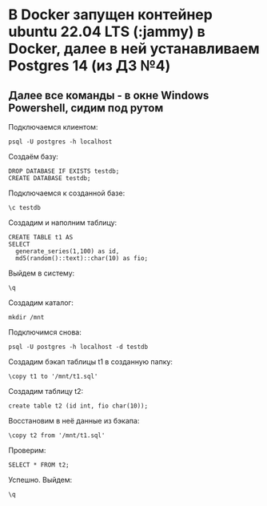 # В Docker запущен контейнер ubuntu 22.04 LTS (:jammy) в Docker, далее в ней устанавливаем Postgres 14 (из ДЗ №4)
## Далее все команды - в окне Windows Powershell, сидим под рутом
Подключаемся клиентом:
```
psql -U postgres -h localhost
```
Создаём базу:
```
DROP DATABASE IF EXISTS testdb;
CREATE DATABASE testdb;
```
Подключаемся к созданной базе:
```
\c testdb
```
Создадим и наполним таблицу:
```
CREATE TABLE t1 AS
SELECT
  generate_series(1,100) as id,
  md5(random()::text)::char(10) as fio;
```
Выйдем в систему:
```
\q
```
Создадим каталог:
```
mkdir /mnt
```
Подключимся снова:
```
psql -U postgres -h localhost -d testdb
```
Создадим бэкап таблицы t1 в созданную папку:
```
\copy t1 to '/mnt/t1.sql'
```
Создадим таблицу t2:
```
create table t2 (id int, fio char(10));
```
Восстановим в неё данные из бэкапа:
```
\copy t2 from '/mnt/t1.sql'
```
Проверим:
```
SELECT * FROM t2;
```
Успешно. Выйдем:
```
\q
```
